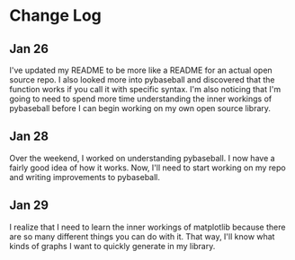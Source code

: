 # Change Log

## Jan 26
I've updated my README to be more like a README for an actual open source repo. I also looked more into pybaseball and discovered that the function works if you call it with specific syntax. I'm also noticing that I'm going to need to spend more time understanding the inner workings of pybaseball before I can begin working on my own open source library.

## Jan 28
Over the weekend, I worked on understanding pybaseball. I now have a fairly good idea of how it works. Now, I'll need to start working on my repo and writing improvements to pybaseball.

## Jan 29
I realize that I need to learn the inner workings of matplotlib because there are so many different things you can do with it. That way, I'll know what kinds of graphs I want to quickly generate in my library.
